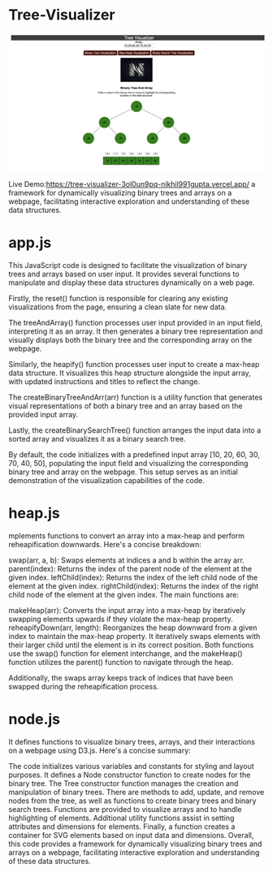 # Tree-Visualizer

<img src="img1.png" alt=" "></img>

Live Demo:https://tree-visualizer-3ol0un9pq-nikhil991gupta.vercel.app/
a framework for dynamically visualizing binary trees and arrays on a webpage, facilitating interactive exploration and understanding of these data structures.


# app.js

This JavaScript code is designed to facilitate the visualization of binary trees and arrays based on user input. It provides several functions to manipulate and display these data structures dynamically on a web page.

Firstly, the reset() function is responsible for clearing any existing visualizations from the page, ensuring a clean slate for new data.

The treeAndArray() function processes user input provided in an input field, interpreting it as an array. It then generates a binary tree representation and visually displays both the binary tree and the corresponding array on the webpage.

Similarly, the heapify() function processes user input to create a max-heap data structure. It visualizes this heap structure alongside the input array, with updated instructions and titles to reflect the change.

The createBinaryTreeAndArr(arr) function is a utility function that generates visual representations of both a binary tree and an array based on the provided input array.

Lastly, the createBinarySearchTree() function arranges the input data into a sorted array and visualizes it as a binary search tree.

By default, the code initializes with a predefined input array [10, 20, 60, 30, 70, 40, 50], populating the input field and visualizing the corresponding binary tree and array on the webpage. This setup serves as an initial demonstration of the visualization capabilities of the code.

# heap.js
mplements functions to convert an array into a max-heap and perform reheapification downwards. Here's a concise breakdown:

swap(arr, a, b): Swaps elements at indices a and b within the array arr.
parent(index): Returns the index of the parent node of the element at the given index.
leftChild(index): Returns the index of the left child node of the element at the given index.
rightChild(index): Returns the index of the right child node of the element at the given index.
The main functions are:

makeHeap(arr): Converts the input array into a max-heap by iteratively swapping elements upwards if they violate the max-heap property.
reheapifyDown(arr, length): Reorganizes the heap downward from a given index to maintain the max-heap property. It iteratively swaps elements with their larger child until the element is in its correct position.
Both functions use the swap() function for element interchange, and the makeHeap() function utilizes the parent() function to navigate through the heap.

Additionally, the swaps array keeps track of indices that have been swapped during the reheapification process.


# node.js

 It defines functions to visualize binary trees, arrays, and their interactions on a webpage using D3.js. Here's a concise summary:

The code initializes various variables and constants for styling and layout purposes.
It defines a Node constructor function to create nodes for the binary tree.
The Tree constructor function manages the creation and manipulation of binary trees.
There are methods to add, update, and remove nodes from the tree, as well as functions to create binary trees and binary search trees.
Functions are provided to visualize arrays and to handle highlighting of elements.
Additional utility functions assist in setting attributes and dimensions for elements.
Finally, a function creates a container for SVG elements based on input data and dimensions.
Overall, this code provides a framework for dynamically visualizing binary trees and arrays on a webpage, facilitating interactive exploration and understanding of these data structures.






